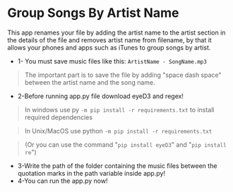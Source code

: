# Group Songs By Artist Name
This app renames your file by adding the artist name to the artist section in the details of the file and removes artist name from filename, by that it allows your phones and apps such as iTunes to group songs by artist.

- 1- You must save music files like this: ```ArtistName - SongName.mp3```
>The important part is to save the file by adding  "space dash space" between the artist name and the song name. 
- 2-Before running app.py file download eyeD3 and regex! 
>In windows use py ```-m pip install -r requirements.txt``` to install required dependencies

>In Unix/MacOS use python ```-m pip install -r requirements.txt``` 

>(Or you can use the command "```pip install eyeD3```" and "```pip install re```")

- 3-Write the path of the folder containing the music files between the quotation marks in the path variable inside app.py!
- 4-You can run the app.py now!
